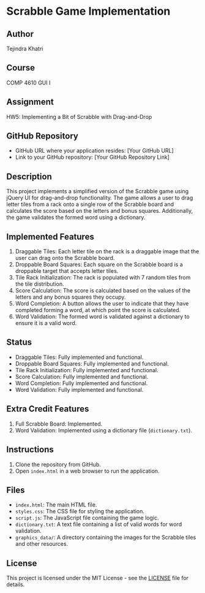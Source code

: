 # Scrabble Game Implementation

## Author
Tejindra Khatri

## Course
COMP 4610 GUI I

## Assignment
HW5: Implementing a Bit of Scrabble with Drag-and-Drop

## GitHub Repository
- GitHub URL where your application resides: [Your GitHub URL]
- Link to your GitHub repository: [Your GitHub Repository Link]

## Description
This project implements a simplified version of the Scrabble game using jQuery UI for drag-and-drop functionality. The game allows a user to drag letter tiles from a rack onto a single row of the Scrabble board and calculates the score based on the letters and bonus squares. Additionally, the game validates the formed word using a dictionary.

## Implemented Features
1. Draggable Tiles: Each letter tile on the rack is a draggable image that the user can drag onto the Scrabble board.
2. Droppable Board Squares: Each square on the Scrabble board is a droppable target that accepts letter tiles.
3. Tile Rack Initialization: The rack is populated with 7 random tiles from the tile distribution.
4. Score Calculation: The score is calculated based on the values of the letters and any bonus squares they occupy.
5. Word Completion: A button allows the user to indicate that they have completed forming a word, at which point the score is calculated.
6. Word Validation: The formed word is validated against a dictionary to ensure it is a valid word.

## Status
- Draggable Tiles: Fully implemented and functional.
- Droppable Board Squares: Fully implemented and functional.
- Tile Rack Initialization: Fully implemented and functional.
- Score Calculation: Fully implemented and functional.
- Word Completion: Fully implemented and functional.
- Word Validation: Fully implemented and functional.

## Extra Credit Features
1. Full Scrabble Board: Implemented.
2. Word Validation: Implemented using a dictionary file (`dictionary.txt`).

## Instructions
1. Clone the repository from GitHub.
2. Open `index.html` in a web browser to run the application.

## Files
- `index.html`: The main HTML file.
- `styles.css`: The CSS file for styling the application.
- `script.js`: The JavaScript file containing the game logic.
- `dictionary.txt`: A text file containing a list of valid words for word validation.
- `graphics_data/`: A directory containing the images for the Scrabble tiles and other resources.

## License
This project is licensed under the MIT License - see the [LICENSE](LICENSE) file for details.
